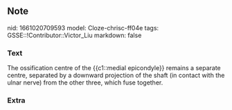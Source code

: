 ## Note
nid: 1661020709593
model: Cloze-chrisc-ff04e
tags: GSSE::!Contributor::Victor_Liu
markdown: false

### Text
The ossification centre of the {{c1::medial epicondyle}} remains a separate centre, separated by a downward projection of the shaft (in contact with the ulnar nerve) from the other three, which fuse together.

### Extra

